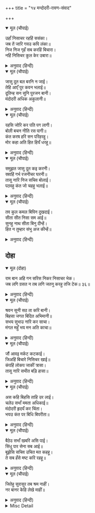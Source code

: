 +++
title = "१४ मन्दोदरी-रावण-संवाद"

+++


<details open><summary>मूल (चौपाई)</summary>

उहाँ निसाचर रहहिं ससंका।  
जब तें जारि गयउ कपि लंका॥  
निज निज गृहँ सब करहिं बिचारा।  
नहिं निसिचर कुल केर उबारा॥
</details>

<details><summary>अनुवाद (हिन्दी)</summary>

वहाँ (लङ्कामें) जबसे हनुमान् जी लङ्काको जलाकर गये, तबसे राक्षस भयभीत रहने लगे। अपने-अपने घरोंमें सब विचार करते हैं कि अब राक्षसकुलकी रक्षा [का कोई उपाय] नहीं है॥ १॥
</details>

<details open><summary>मूल (चौपाई)</summary>

जासु दूत बल बरनि न जाई।  
तेहि आएँ पुर कवन भलाई॥  
दूतिन्ह सन सुनि पुरजन बानी।  
मंदोदरी अधिक अकुलानी॥
</details>

<details><summary>अनुवाद (हिन्दी)</summary>

जिसके दूतका बल वर्णन नहीं किया जा सकता, उसके स्वयं नगरमें आनेपर कौन भलाई है (हमलोगोंकी बड़ी बुरी दशा होगी)? दूतियोंसे नगरनिवासियोंके वचन सुनकर मन्दोदरी बहुत ही व्याकुल हो गयी॥ २॥
</details>

<details open><summary>मूल (चौपाई)</summary>

रहसि जोरि कर पति पग लागी।  
बोली बचन नीति रस पागी॥  
कंत करष हरि सन परिहरहू।  
मोर कहा अति हित हियँ धरहू॥
</details>

<details><summary>अनुवाद (हिन्दी)</summary>

वह एकान्तमें हाथ जोड़कर पति (रावण) के चरणों लगी और नीतिरसमें पगी हुई वाणी बोली—हे प्रियतम! श्रीहरिसे विरोध छोड़ दीजिये। मेरे कहनेको अत्यन्त ही हितकर जानकर हृदयमें धारण कीजिये॥ ३॥
</details>

<details open><summary>मूल (चौपाई)</summary>

समुझत जासु दूत कइ करनी।  
स्रवहिं गर्भ रजनीचर घरनी॥  
तासु नारि निज सचिव बोलाई।  
पठवहु कंत जो चहहु भलाई॥
</details>

<details><summary>अनुवाद (हिन्दी)</summary>

जिनके दूतकी करनीका विचार करते ही (स्मरण आते ही) राक्षसोंकी स्त्रियोंके गर्भ गिर जाते हैं, हे प्यारे स्वामी! यदि भला चाहते हैं, तो अपने मन्त्रीको बुलाकर उसके साथ उनकी स्त्रीको भेज दीजिये॥ ४॥
</details>

<details open><summary>मूल (चौपाई)</summary>

तव कुल कमल बिपिन दुखदाई।  
सीता सीत निसा सम आई॥  
सुनहु नाथ सीता बिनु दीन्हें।  
हित न तुम्हार संभु अज कीन्हें॥
</details>

<details><summary>अनुवाद (हिन्दी)</summary>

सीता आपके कुलरूपी कमलोंके वनको दुःख देनेवाली जाड़ेकी रात्रिके समान आयी है। हे नाथ! सुनिये, सीताको दिये (लौटाये) बिना शम्भु और ब्रह्माके किये भी आपका भला नहीं हो सकता॥ ५॥
</details>

## दोहा


<details open><summary>मूल (दोहा)</summary>

राम बान अहि गन सरिस निकर निसाचर भेक।  
जब लगि ग्रसत न तब लगि जतनु करहु तजि टेक॥ ३६॥
</details>

<details><summary>अनुवाद (हिन्दी)</summary>

श्रीरामजीके बाण सर्पोंके समूहके समान हैं और राक्षसोंके समूह मेढकके समान। जबतक वे इन्हें ग्रस नहीं लेते (निगल नहीं जाते) तबतक हठ छोड़कर उपाय कर लीजिये॥ ३६॥
</details>

<details open><summary>मूल (चौपाई)</summary>

श्रवन सुनी सठ ता करि बानी।  
बिहसा जगत बिदित अभिमानी॥  
सभय सुभाउ नारि कर साचा।  
मंगल महुँ भय मन अति काचा॥
</details>

<details><summary>अनुवाद (हिन्दी)</summary>

मूर्ख और जगत्प्रसिद्ध अभिमानी रावण कानोंसे उसकी वाणी सुनकर खूब हँसा [और बोला—] स्त्रियोंका स्वभाव सचमुच ही बहुत डरपोक होता है। मङ्गलमें भी भय करती हो! तुम्हारा मन (हृदय) बहुत ही कच्चा (कमजोर) है॥ १॥
</details>

<details open><summary>मूल (चौपाई)</summary>

जौं आवइ मर्कट कटकाई।  
जिअहिं बिचारे निसिचर खाई॥  
कंपहिं लोकप जाकीं त्रासा।  
तासु नारि सभीत बड़ि हासा॥
</details>

<details><summary>अनुवाद (हिन्दी)</summary>

यदि वानरोंकी सेना आवेगी तो बेचारे राक्षस उसे खाकर अपना जीवननिर्वाह करेंगे। लोकपाल भी जिसके डरसे काँपते हैं, उसकी स्त्री डरती हो, यह बड़ी हँसीकी बात है॥ २॥
</details>

<details open><summary>मूल (चौपाई)</summary>

अस कहि बिहसि ताहि उर लाई।  
चलेउ सभाँ ममता अधिकाई॥  
मंदोदरी  हृदयँ  कर चिंता।  
भयउ कंत पर बिधि बिपरीता॥
</details>

<details><summary>अनुवाद (हिन्दी)</summary>

रावणने ऐसा कहकर हँसकर उसे हृदयसे लगा लिया और ममता बढ़ाकर (अधिक स्नेह दर्शाकर) वह सभामें चला गया। मन्दोदरी हृदयमें चिन्ता करने लगी कि पतिपर विधाता प्रतिकूल हो गये॥ ३॥
</details>

<details open><summary>मूल (चौपाई)</summary>

बैठेउ सभाँ खबरि असि पाई।  
सिंधु पार सेना सब आई॥  
बूझेसि सचिव उचित मत कहहू।  
ते सब हँसे मष्ट करि रहहू॥
</details>

<details><summary>अनुवाद (हिन्दी)</summary>

ज्यों ही वह सभामें जाकर बैठा, उसने ऐसी खबर पायी कि शत्रुकी सारी सेना समुद्रके उस पार आ गयी है। उसने मन्त्रियोंसे पूछा कि उचित सलाह कहिये [अब क्या करना चाहिये?]। तब वे सब हँसे और बोले कि चुप किये रहिये (इसमें सलाहकी कौन-सी बात है?)॥ ४॥
</details>

<details open><summary>मूल (चौपाई)</summary>

जितेहु सुरासुर तब श्रम नाहीं।  
नर बानर केहि लेखे माहीं॥
</details>

<details><summary>अनुवाद (हिन्दी)</summary>

आपने देवताओं और राक्षसोंको जीत लिया, तब तो कुछ श्रम ही नहीं हुआ। फिर मनुष्य और वानर किस गिनतीमें हैं?॥ ५॥
</details>

<details><summary>Misc Detail</summary>


</details>
